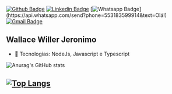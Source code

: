 [![Github Badge](https://img.shields.io/badge/-Github-000?style=flat-square&logo=Github&logoColor=white&link=https://github.com/walldba)](https://github.com/walldba)
[![Linkedin Badge](https://img.shields.io/badge/-LinkedIn-blue?style=flat-square&logo=Linkedin&logoColor=white&link=https://www.linkedin.com/in/walldba/)](https://www.linkedin.com/in/walldba/)
[![Whatsapp Badge](https://img.shields.io/badge/-Whatsapp-4CA143?style=flat-square&labelColor=4CA143&logo=whatsapp&logoColor=white&link=https://api.whatsapp.com/send?phone=5512988344336&text=Olá!)](https://api.whatsapp.com/send?phone=553183599914&text=Olá!)
[![Gmail Badge](https://img.shields.io/badge/-Gmail-c14438?style=flat-square&logo=Gmail&logoColor=white&link=mailto:walldba@gmail.com)](mailto:wallacedba@gmail.com)

## Wallace Willer Jeronimo

- :blue_heart: Tecnologias: NodeJs, Javascript e Typescript


![Anurag's GitHub stats](https://github-readme-stats.vercel.app/api?username=walldba&show_icons=true&theme=algolia&hide=contribs,prs&show_icons=true)

[![Top Langs](https://github-readme-stats.vercel.app/api/top-langs/?username=walldba&theme=algolia&layout=compact)](https://github.com/walldba/)
---
